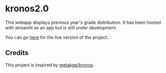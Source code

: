 # kronos2.0

This webapp displays previous year's grade distribution. It has been hosted with streamlit as an app but is still under development.

You can go [here](https://share.streamlit.io/spookbite/kronos2.0/main/app.py) for the live version of the project.

## Credits

This project is inspired by [metakgp/kronos](https://github.com/metakgp/kronos).
